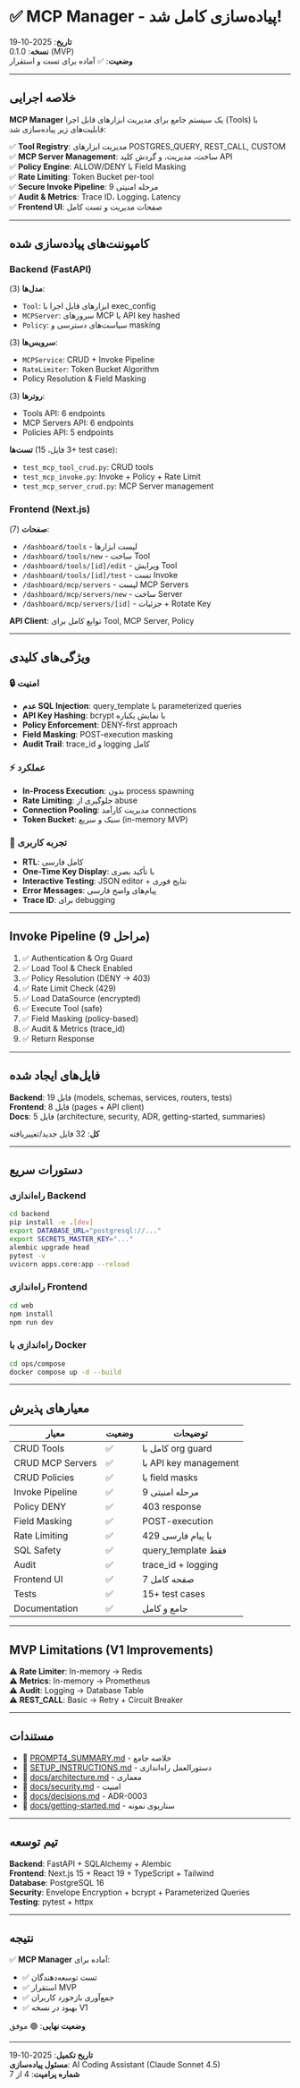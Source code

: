 # ✅ MCP Manager - پیاده‌سازی کامل شد!

**تاریخ**: 2025-10-19  
**نسخه**: 0.1.0 (MVP)  
**وضعیت**: ✅ آماده برای تست و استقرار

---

## خلاصه اجرایی

**MCP Manager** یک سیستم جامع برای مدیریت ابزارهای قابل اجرا (Tools) با قابلیت‌های زیر پیاده‌سازی شد:

✅ **Tool Registry**: مدیریت ابزارهای POSTGRES_QUERY, REST_CALL, CUSTOM  
✅ **MCP Server Management**: ساخت، مدیریت، و گردش کلید API  
✅ **Policy Engine**: ALLOW/DENY با Field Masking  
✅ **Rate Limiting**: Token Bucket per-tool  
✅ **Secure Invoke Pipeline**: 9 مرحله امنیتی  
✅ **Audit & Metrics**: Trace ID، Logging، Latency  
✅ **Frontend UI**: صفحات مدیریت و تست کامل  

---

## کامپوننت‌های پیاده‌سازی شده

### Backend (FastAPI)

**مدل‌ها** (3):
- `Tool`: ابزارهای قابل اجرا با exec_config
- `MCPServer`: سرورهای MCP با API key hashed
- `Policy`: سیاست‌های دسترسی و masking

**سرویس‌ها** (3):
- `MCPService`: CRUD + Invoke Pipeline
- `RateLimiter`: Token Bucket Algorithm
- Policy Resolution & Field Masking

**روترها** (3):
- Tools API: 6 endpoints
- MCP Servers API: 6 endpoints  
- Policies API: 5 endpoints

**تست‌ها** (3 فایل، 15+ test case):
- `test_mcp_tool_crud.py`: CRUD tools
- `test_mcp_invoke.py`: Invoke + Policy + Rate Limit
- `test_mcp_server_crud.py`: MCP Server management

### Frontend (Next.js)

**صفحات** (7):
- `/dashboard/tools` - لیست ابزارها
- `/dashboard/tools/new` - ساخت Tool
- `/dashboard/tools/[id]/edit` - ویرایش Tool
- `/dashboard/tools/[id]/test` - تست Invoke
- `/dashboard/mcp/servers` - لیست MCP Servers
- `/dashboard/mcp/servers/new` - ساخت Server
- `/dashboard/mcp/servers/[id]` - جزئیات + Rotate Key

**API Client**: توابع کامل برای Tool, MCP Server, Policy

---

## ویژگی‌های کلیدی

### 🔒 امنیت

- **عدم SQL Injection**: query_template با parameterized queries
- **API Key Hashing**: bcrypt با نمایش یکباره
- **Policy Enforcement**: DENY-first approach
- **Field Masking**: POST-execution masking
- **Audit Trail**: trace_id و logging کامل

### ⚡ عملکرد

- **In-Process Execution**: بدون process spawning
- **Rate Limiting**: جلوگیری از abuse
- **Connection Pooling**: مدیریت کارآمد connections
- **Token Bucket**: سبک و سریع (in-memory MVP)

### 🎨 تجربه کاربری

- **RTL**: کامل فارسی
- **One-Time Key Display**: با تأکید بصری
- **Interactive Testing**: JSON editor + نتایج فوری
- **Error Messages**: پیام‌های واضح فارسی
- **Trace ID**: برای debugging

---

## Invoke Pipeline (9 مراحل)

1. ✅ Authentication & Org Guard
2. ✅ Load Tool & Check Enabled
3. ✅ Policy Resolution (DENY → 403)
4. ✅ Rate Limit Check (429)
5. ✅ Load DataSource (encrypted)
6. ✅ Execute Tool (safe)
7. ✅ Field Masking (policy-based)
8. ✅ Audit & Metrics (trace_id)
9. ✅ Return Response

---

## فایل‌های ایجاد شده

**Backend**: 19 فایل (models, schemas, services, routers, tests)  
**Frontend**: 8 فایل (pages + API client)  
**Docs**: 5 فایل (architecture, security, ADR, getting-started, summaries)

**کل**: 32 فایل جدید/تغییریافته

---

## دستورات سریع

### راه‌اندازی Backend
```bash
cd backend
pip install -e .[dev]
export DATABASE_URL="postgresql://..."
export SECRETS_MASTER_KEY="..."
alembic upgrade head
pytest -v
uvicorn apps.core:app --reload
```

### راه‌اندازی Frontend
```bash
cd web
npm install
npm run dev
```

### راه‌اندازی با Docker
```bash
cd ops/compose
docker compose up -d --build
```

---

## معیارهای پذیرش

| معیار | وضعیت | توضیحات |
|-------|-------|---------|
| CRUD Tools | ✅ | کامل با org guard |
| CRUD MCP Servers | ✅ | با API key management |
| CRUD Policies | ✅ | با field masks |
| Invoke Pipeline | ✅ | 9 مرحله امنیتی |
| Policy DENY | ✅ | 403 response |
| Field Masking | ✅ | POST-execution |
| Rate Limiting | ✅ | 429 با پیام فارسی |
| SQL Safety | ✅ | query_template فقط |
| Audit | ✅ | trace_id + logging |
| Frontend UI | ✅ | 7 صفحه کامل |
| Tests | ✅ | 15+ test cases |
| Documentation | ✅ | جامع و کامل |

---

## MVP Limitations (V1 Improvements)

⚠️ **Rate Limiter**: In-memory → Redis  
⚠️ **Metrics**: In-memory → Prometheus  
⚠️ **Audit**: Logging → Database Table  
⚠️ **REST_CALL**: Basic → Retry + Circuit Breaker  

---

## مستندات

- 📖 [PROMPT4_SUMMARY.md](./PROMPT4_SUMMARY.md) - خلاصه جامع
- 📖 [SETUP_INSTRUCTIONS.md](./SETUP_INSTRUCTIONS.md) - دستورالعمل راه‌اندازی
- 📖 [docs/architecture.md](./docs/architecture.md) - معماری
- 📖 [docs/security.md](./docs/security.md) - امنیت
- 📖 [docs/decisions.md](./docs/decisions.md) - ADR-0003
- 📖 [docs/getting-started.md](./docs/getting-started.md) - سناریوی نمونه

---

## تیم توسعه

**Backend**: FastAPI + SQLAlchemy + Alembic  
**Frontend**: Next.js 15 + React 19 + TypeScript + Tailwind  
**Database**: PostgreSQL 16  
**Security**: Envelope Encryption + bcrypt + Parameterized Queries  
**Testing**: pytest + httpx  

---

## نتیجه

✅ **MCP Manager** آماده برای:
- ✅ تست توسعه‌دهندگان
- ✅ استقرار MVP
- ✅ جمع‌آوری بازخورد کاربران
- ✅ بهبود در نسخه V1

**وضعیت نهایی**: 🟢 موفق

---

**تاریخ تکمیل**: 2025-10-19  
**مسئول پیاده‌سازی**: AI Coding Assistant (Claude Sonnet 4.5)  
**شماره پرامپت**: 4 از 7
